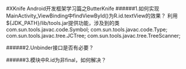 #XKnife
Android开发框架学习篇之ButterKnife
######1.如何实现MainActivity_ViewBinding中findViewById()为R.id.textView的效果？
利用${JDK_PATH}/lib/tools.jar提供功能，涉及到的类
com.sun.tools.javac.code.Symbol;
com.sun.tools.javac.code.Type;
com.sun.tools.javac.tree.JCTree;
com.sun.tools.javac.tree.TreeScanner;

######2.Unbinder接口是否有必要？

######3.模块中R.id为非final，如何解决？

